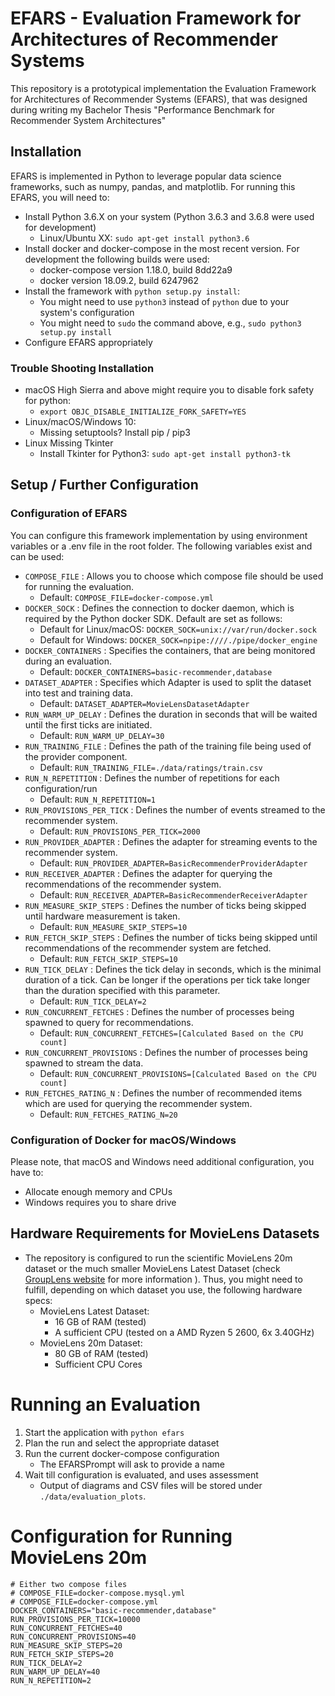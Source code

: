# EFARS - Evaluation Framework for Architectures of Recommender Systems
This repository is a prototypical implementation the Evaluation Framework for Architectures of Recommender Systems (EFARS), that was designed during writing my Bachelor Thesis "Performance Benchmark for Recommender System Architectures"

## Installation
EFARS is implemented in Python to leverage popular data science frameworks, such as numpy, pandas, and matplotlib.
For running this EFARS, you will need to:
- Install Python 3.6.X on your system (Python 3.6.3 and 3.6.8 were used for development)
    - Linux/Ubuntu XX: `sudo apt-get install python3.6`
- Install docker and docker-compose in the most recent version. For development the following builds were used:
    - docker-compose version 1.18.0, build 8dd22a9
    - docker version 18.09.2, build 6247962
- Install the framework with `python setup.py install`:
    - You might need to use `python3` instead of `python` due to your system's configuration
    - You might need to `sudo` the command above, e.g., `sudo python3 setup.py install`
- Configure EFARS appropriately

### Trouble Shooting Installation
- macOS High Sierra and above might require you to disable fork safety for python:
    - `export OBJC_DISABLE_INITIALIZE_FORK_SAFETY=YES`
- Linux/macOS/Windows 10:
    - Missing setuptools? Install pip / pip3
- Linux Missing Tkinter
    - Install Tkinter for Python3: `sudo apt-get install python3-tk`

## Setup / Further Configuration
### Configuration of EFARS
You can configure this framework implementation by using environment variables or a .env file in the root folder. The following variables exist and can be used:
- `COMPOSE_FILE` : Allows you to choose which compose file should be used for running the evaluation.
    - Default: `COMPOSE_FILE=docker-compose.yml`
- `DOCKER_SOCK` : Defines the connection to docker daemon, which is required by the Python docker SDK. Default are set as follows:
    - Default for Linux/macOS: `DOCKER_SOCK=unix://var/run/docker.sock`
    - Default for Windows: `DOCKER_SOCK=npipe:////./pipe/docker_engine`
- `DOCKER_CONTAINERS` : Specifies the containers, that are being monitored during an evaluation.
    - Default: `DOCKER_CONTAINERS=basic-recommender,database`
- `DATASET_ADAPTER` : Specifies which Adapter is used to split the dataset into test and training data.
    - Default: `DATASET_ADAPTER=MovieLensDatasetAdapter`
 - `RUN_WARM_UP_DELAY` : Defines the duration in seconds that will be waited until the first ticks are initiated.
    - Default: `RUN_WARM_UP_DELAY=30`
 - `RUN_TRAINING_FILE` : Defines the path of the training file being used of the provider component.
    - Default: `RUN_TRAINING_FILE=./data/ratings/train.csv`
 - `RUN_N_REPETITION` : Defines the number of repetitions for each configuration/run
    - Default: `RUN_N_REPETITION=1`
 - `RUN_PROVISIONS_PER_TICK` : Defines the number of events streamed to the recommender system.
    - Default: `RUN_PROVISIONS_PER_TICK=2000`
 - `RUN_PROVIDER_ADAPTER` : Defines the adapter for streaming events to the recommender system.
    - Default: `RUN_PROVIDER_ADAPTER=BasicRecommenderProviderAdapter`
 - `RUN_RECEIVER_ADAPTER` : Defines the adapter for querying the recommendations of the recommender system.
    - Default: `RUN_RECEIVER_ADAPTER=BasicRecommenderReceiverAdapter`
- `RUN_MEASURE_SKIP_STEPS` : Defines the number of ticks being skipped until hardware measurement is taken.
    - Default: `RUN_MEASURE_SKIP_STEPS=10`
- `RUN_FETCH_SKIP_STEPS` : Defines the number of ticks being skipped until recommendations of the recommender system are fetched.
    - Default: `RUN_FETCH_SKIP_STEPS=10`
- `RUN_TICK_DELAY` : Defines the tick delay in seconds, which is the minimal duration of a tick. Can be longer if the operations per tick take longer than the duration specified with this parameter.
    - Default: `RUN_TICK_DELAY=2`
- `RUN_CONCURRENT_FETCHES` : Defines the number of processes being spawned to query for recommendations.
    - Default: `RUN_CONCURRENT_FETCHES=[Calculated Based on the CPU count]`
- `RUN_CONCURRENT_PROVISIONS` : Defines the number of processes being spawned to stream the data.
    - Default: `RUN_CONCURRENT_PROVISIONS=[Calculated Based on the CPU count]`
- `RUN_FETCHES_RATING_N` : Defines the number of recommended items which are used for querying the recommender system.
    - Default: `RUN_FETCHES_RATING_N=20`

### Configuration of Docker for macOS/Windows
Please note, that macOS and Windows need additional configuration, you have to:
- Allocate enough memory and CPUs 
- Windows requires you to share drive

## Hardware Requirements for MovieLens Datasets
- The repository is configured to run the scientific MovieLens 20m dataset or the much smaller MovieLens Latest Dataset (check [GroupLens website]( https://grouplens.org/datasets/movielens/) for more information ). Thus, you might need to fulfill, depending on which dataset you use, the following hardware specs:
    - MovieLens Latest Dataset:
        - 16 GB of RAM (tested)
        - A sufficient CPU (tested on a AMD Ryzen 5 2600, 6x 3.40GHz)
    - MovieLens 20m Dataset:
        - 80 GB of RAM (tested)
        - Sufficient CPU Cores

# Running an Evaluation
1. Start the application with `python efars`
2. Plan the run and select the appropriate dataset
3. Run the current docker-compose configuration
    - The EFARSPrompt will ask to provide a name
4. Wait till configuration is evaluated, and uses assessment
    - Output of diagrams and CSV files will be stored under `./data/evaluation_plots`.

# Configuration for Running MovieLens 20m
```console
# Either two compose files
# COMPOSE_FILE=docker-compose.mysql.yml
# COMPOSE_FILE=docker-compose.yml
DOCKER_CONTAINERS="basic-recommender,database"
RUN_PROVISIONS_PER_TICK=10000
RUN_CONCURRENT_FETCHES=40
RUN_CONCURRENT_PROVISIONS=40
RUN_MEASURE_SKIP_STEPS=20
RUN_FETCH_SKIP_STEPS=20
RUN_TICK_DELAY=2
RUN_WARM_UP_DELAY=40
RUN_N_REPETITION=2
```
